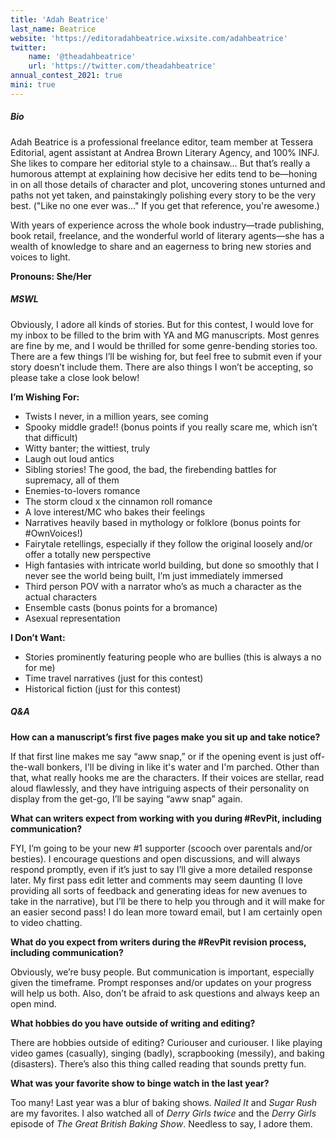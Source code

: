 ```yaml
---
title: 'Adah Beatrice'
last_name: Beatrice
website: 'https://editoradahbeatrice.wixsite.com/adahbeatrice'
twitter:
    name: '@theadahbeatrice'
    url: 'https://twitter.com/theadahbeatrice'
annual_contest_2021: true
mini: true
---
```


##### Bio

Adah Beatrice is a professional freelance editor, team member at Tessera Editorial, agent assistant at Andrea Brown Literary Agency, and 100% INFJ. She likes to compare her editorial style to a chainsaw… But that’s really a humorous attempt at explaining how decisive her edits tend to be—honing in on all those details of character and plot, uncovering stones unturned and paths not yet taken, and painstakingly polishing every story to be the very best. ("Like no one ever was..." If you get that reference, you're awesome.)

With years of experience across the whole book industry—trade publishing, book retail, freelance, and the wonderful world of literary agents—she has a wealth of knowledge to share and an eagerness to bring new stories and voices to light.

**Pronouns: She/Her**

##### MSWL

Obviously, I adore all kinds of stories. But for this contest, I would love for my inbox to be filled to the brim with YA and MG manuscripts. Most genres are fine by me, and I would be thrilled for some genre-bending stories too. There are a few things I’ll be wishing for, but feel free to submit even if your story doesn’t include them. There are also things I won’t be accepting, so please take a close look below!

**I’m Wishing For:**
 * Twists I never, in a million years, see coming
 * Spooky middle grade!! (bonus points if you really scare me, which isn’t that difficult)
 * Witty banter; the wittiest, truly
 * Laugh out loud antics
 * Sibling stories! The good, the bad, the firebending battles for supremacy, all of them
 * Enemies-to-lovers romance
 * The storm cloud x the cinnamon roll romance
 * A love interest/MC who bakes their feelings
 * Narratives heavily based in mythology or folklore (bonus points for #OwnVoices!)
 * Fairytale retellings, especially if they follow the original loosely and/or offer a totally new perspective
 * High fantasies with intricate world building, but done so smoothly that I never see the world being built, I’m just immediately immersed
 * Third person POV with a narrator who’s as much a character as the actual characters
 * Ensemble casts (bonus points for a bromance)
 * Asexual representation

**I Don’t Want:**
 * Stories prominently featuring people who are bullies (this is always a no for me)
 * Time travel narratives (just for this contest)
 * Historical fiction (just for this contest)

##### Q&A

**How can a manuscript’s first five pages make you sit up and take notice?**

If that first line makes me say “aww snap,” or if the opening event is just off-the-wall bonkers, I'll be diving in like it's water and I'm parched. Other than that, what really hooks me are the characters. If their voices are stellar, read aloud flawlessly, and they have intriguing aspects of their personality on display from the get-go, I’ll be saying “aww snap” again.

**What can writers expect from working with you during #RevPit, including communication?**

FYI, I’m going to be your new \#1 supporter (scooch over parentals and/or besties). I encourage questions and open discussions, and will always respond promptly, even if it’s just to say I’ll give a more detailed response later. My first pass edit letter and comments may seem daunting (I love providing all sorts of feedback and generating ideas for new avenues to take in the narrative), but I’ll be there to help you through and it will make for an easier second pass! I do lean more toward email, but I am certainly open to video chatting.

**What do you expect from writers during the #RevPit revision process, including communication?**

Obviously, we’re busy people. But communication is important, especially given the timeframe. Prompt responses and/or updates on your progress will help us both. Also, don’t be afraid to ask questions and always keep an open mind.

**What hobbies do you have outside of writing and editing?**

There are hobbies outside of editing? Curiouser and curiouser. I like playing video games (casually), singing (badly), scrapbooking (messily), and baking (disasters). There’s also this thing called reading that sounds pretty fun.

**What was your favorite show to binge watch in the last year?**

Too many! Last year was a blur of baking shows. _Nailed It_ and _Sugar Rush_ are my favorites. I also watched all of _Derry Girls_ *twice* and the _Derry Girls_ episode of _The Great British Baking Show_. Needless to say, I adore them.